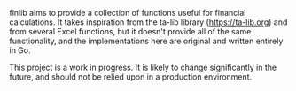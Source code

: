 finlib aims to provide a collection of functions useful for financial calculations. It takes inspiration from the ta-lib library (https://ta-lib.org) and from several Excel functions, but it doesn't provide all of the same functionality, and the implementations here are original and written entirely in Go.

This project is a work in progress. It is likely to change significantly in the future, and should not be relied upon in a production environment.